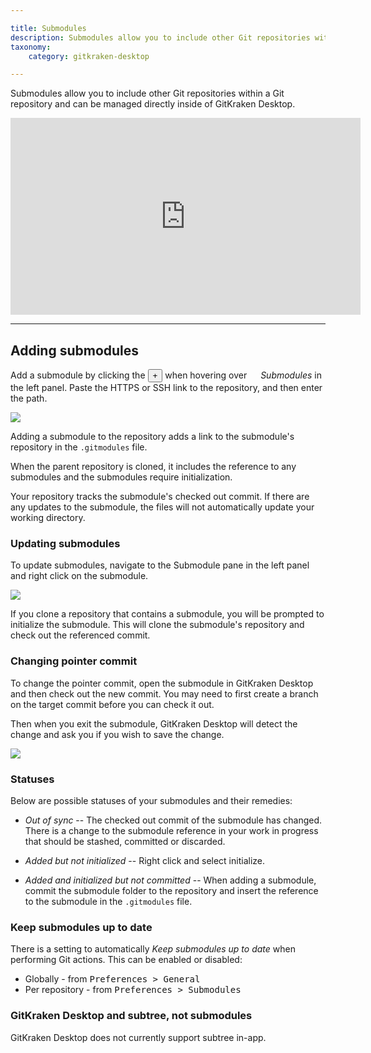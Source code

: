 ```yaml
---

title: Submodules
description: Submodules allow you to include other Git repositories within another Git repository. Work with submodules in GitKraken Desktop.
taxonomy:
    category: gitkraken-desktop

---
```


Submodules allow you to include other Git repositories within a Git repository and can be managed directly inside of GitKraken Desktop.

<div class='embed-container embed-container--16-9'>
    <iframe width='560' height='315' src='https://www.youtube.com/embed/moC2KyxGb10?rel=0&vq=hd1080' frameborder='0' allowfullscreen></iframe>
</div>

***
## Adding submodules
Add a submodule by clicking the <button class='button button--success button--ui button--nolink'>+</button> when hovering over <img src='/wp-content/uploads/icons/gk-new-submodules-icon.svg' style='height:1em;'> _Submodules_ in the left panel. Paste the HTTPS or SSH link to the repository, and then enter the path.

<img src="/wp-content/uploads//add-submodule.png" srcset="/wp-content/uploads//add-submodule@2x.png" class="img-bordered img-responsive center">

Adding a submodule to the repository adds a link to the submodule's repository in the <code>.gitmodules</code> file.

When the parent repository is cloned, it includes the reference to any submodules and the submodules require initialization.

Your repository tracks the submodule's checked out commit.  If there are any updates to the submodule, the files will not automatically update your working directory.

### Updating submodules

To update submodules, navigate to the Submodule pane in the left panel and right click on the submodule.

<img src="/wp-content/uploads//update-submodule.png" srcset="/wp-content/uploads//update-submodule@2x.png" class="img-bordered img-responsive center">

If you clone a repository that contains a submodule, you will be prompted to initialize the submodule.  This will clone the submodule's repository and check out the referenced commit.

### Changing pointer commit
To change the pointer commit, open the submodule in GitKraken Desktop and then check out the new commit. You may need to first create a branch on the target commit before you can check it out.

Then when you exit the submodule, GitKraken Desktop will detect the change and ask you if you wish to save the change.

<img src="/wp-content/uploads//submodule-commit.png" srcset="/wp-content/uploads//submodule-commit@2x.png" class="img-bordered img-responsive center">



### Statuses
Below are possible statuses of your submodules and their remedies:

- _Out of sync_ -- The checked out commit of the submodule has changed.  There is a change to the submodule reference in your work in progress that should be stashed, committed or discarded.

- _Added but not initialized_ -- Right click and select initialize.
- _Added and initialized but not committed_ -- When adding a submodule, commit the submodule folder to the repository and insert the reference to the submodule in the <code>.gitmodules</code> file.

### Keep submodules up to date

There is a setting to automatically _Keep submodules up to date_ when performing Git actions. This can be enabled or disabled:

+ Globally - from <kbd>Preferences > General</kbd>
+ Per repository - from <kbd>Preferences > Submodules</kbd>

### GitKraken Desktop and subtree, not submodules
GitKraken Desktop does not currently support subtree in-app.
